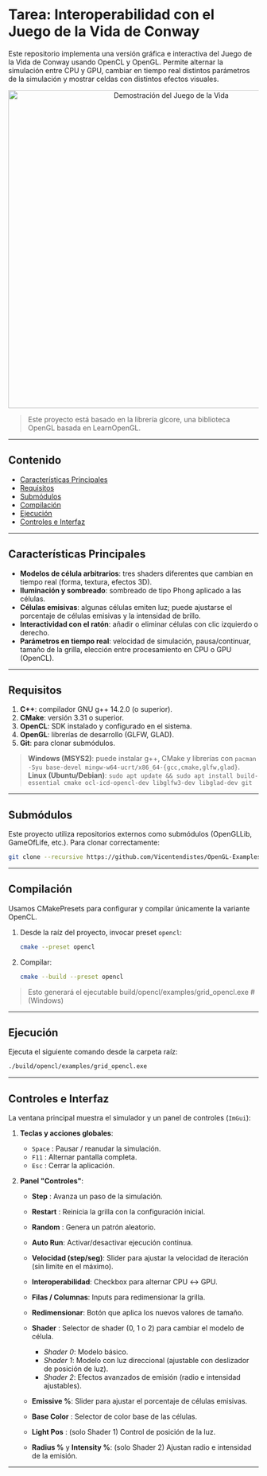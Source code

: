 # Tarea: Interoperabilidad con el Juego de la Vida de Conway

Este repositorio implementa una versión gráfica e interactiva del Juego de la Vida de Conway usando OpenCL y OpenGL. Permite alternar la simulación entre CPU y GPU, cambiar en tiempo real distintos parámetros de la simulación y mostrar celdas con distintos efectos visuales.
<p align="center">
  <img src="GameOfLife.gif" width="640" alt="Demostración del Juego de la Vida" />
</p>

> Este proyecto está basado en la librería glcore, una biblioteca OpenGL basada en LearnOpenGL.
---

## Contenido

* [Características Principales](#características-principales)
* [Requisitos](#requisitos)
* [Submódulos](#submódulos)
* [Compilación](#compilación)
* [Ejecución](#ejecución)
* [Controles e Interfaz](#controles-e-interfaz)

---

## Características Principales

* **Modelos de célula arbitrarios**: tres shaders diferentes que cambian en tiempo real (forma, textura, efectos 3D).
* **Iluminación y sombreado**: sombreado de tipo Phong aplicado a las células.
* **Células emisivas**: algunas células emiten luz; puede ajustarse el porcentaje de células emisivas y la intensidad de brillo.
* **Interactividad con el ratón**: añadir o eliminar células con clic izquierdo o derecho.
* **Parámetros en tiempo real**: velocidad de simulación, pausa/continuar, tamaño de la grilla, elección entre procesamiento en CPU o GPU (OpenCL).

---

## Requisitos

1. **C++**: compilador GNU g++ 14.2.0 (o superior).
2. **CMake**: versión 3.31 o superior.
3. **OpenCL**: SDK instalado y configurado en el sistema.
4. **OpenGL**: librerías de desarrollo (GLFW, GLAD).
5. **Git**: para clonar submódulos.

> **Windows (MSYS2)**: puede instalar g++, CMake y librerías con `pacman -Syu base-devel mingw-w64-ucrt/x86_64-{gcc,cmake,glfw,glad}`.
> **Linux (Ubuntu/Debian)**: `sudo apt update && sudo apt install build-essential cmake ocl-icd-opencl-dev libglfw3-dev libglad-dev git`

---

## Submódulos

Este proyecto utiliza repositorios externos como submódulos (OpenGLLib, GameOfLife, etc.). Para clonar correctamente:

```bash
git clone --recursive https://github.com/Vicentendistes/OpenGL-Examples.git
```

---

## Compilación

Usamos CMakePresets para configurar y compilar únicamente la variante OpenCL.

1. Desde la raíz del proyecto, invocar preset `opencl`:

   ```bash
   cmake --preset opencl
   ```
2. Compilar:

   ```bash
   cmake --build --preset opencl
   ```

> Esto generará el ejecutable build/opencl/examples/grid_opencl.exe  # (Windows)


---

## Ejecución

Ejecuta el siguiente comando desde la carpeta raíz:

```bash
./build/opencl/examples/grid_opencl.exe
```


---

## Controles e Interfaz

La ventana principal muestra el simulador y un panel de controles (`ImGui`):

1. **Teclas y acciones globales**:

   * `Space` : Pausar / reanudar la simulación.
   * `F11`   : Alternar pantalla completa.
   * `Esc`   : Cerrar la aplicación.

2. **Panel "Controles"**:

   * **Step**    : Avanza un paso de la simulación.
   * **Restart** : Reinicia la grilla con la configuración inicial.
   * **Random**  : Genera un patrón aleatorio.
   * **Auto Run**: Activar/desactivar ejecución continua.
   * **Velocidad (step/seg)**: Slider para ajustar la velocidad de iteración (sin limite en el máximo).
   * **Interoperabilidad**: Checkbox para alternar CPU ↔ GPU.
   * **Filas / Columnas**: Inputs para redimensionar la grilla.
   * **Redimensionar**: Botón que aplica los nuevos valores de tamaño.
   * **Shader**       : Selector de shader (0, 1 o 2) para cambiar el modelo de célula.

     * *Shader 0*: Modelo básico.
     * *Shader 1*: Modelo con luz direccional (ajustable con deslizador de posición de luz).
     * *Shader 2*: Efectos avanzados de emisión (radio e intensidad ajustables).
   * **Emissive %**: Slider para ajustar el porcentaje de células emisivas.
   * **Base Color** : Selector de color base de las células.
   * **Light Pos**  : (solo Shader 1) Control de posición de la luz.
   * **Radius %** y **Intensity %**: (solo Shader 2) Ajustan radio e intensidad de la emisión.

---
